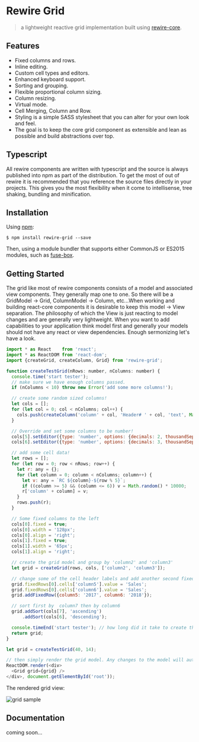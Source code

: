 # Rewire Grid
> a lightweight reactive grid implementation built using [rewire-core](https://github.com/WorkSight/rewire/tree/master/packages/rewire-core).

Features
--------
* Fixed columns and rows.
* Inline editing.
* Custom cell types and editors.
* Enhanced keyboard support.
* Sorting and grouping.
* Flexible proportional column sizing.
* Column resizing.
* Virtual mode.
* Cell Merging, Column and Row.
* Styling is a simple SASS stylesheet that you can alter for your own look and feel.
* The goal is to keep the core grid component as extensible and lean as possible and build abstractions over top.

Typescript
----------
All rewire components are written with typescript and the source is always published into npm as part of the distribution. To get the most of out of rewire it is recommended that you reference the source files directly in your projects. This gives you the most flexibility when it come to intellisense, tree shaking, bundling and minification.

Installation
------------

Using [npm](https://www.npmjs.com/package/rewire-grid):

	$ npm install rewire-grid --save


Then, using a module bundler that supports either CommonJS or ES2015 modules, such as [fuse-box](https://fuse-box.org).

Getting Started
---------------
The grid like most of rewire components consists of a model and associated view components. They generally map one to one. So there will be a GridModel -> Grid, ColumnModel -> Column, etc...When working and building react-core components it is desirable to keep this model -> View separation. The philosophy of which the View is just reacting to model changes and are generally very lightweight. When you want to add capabilities to your application think model first and generally your models should not have any react or view dependencies. Enough sermonizing let's have a look. 

```js
import * as React    from 'react';
import * as ReactDOM from 'react-dom';
import {createGrid, createColumn, Grid} from 'rewire-grid';

function createTestGrid(nRows: number, nColumns: number) {
  console.time('start tester');
  // make sure we have enough columns passed.
  if (nColumns < 10) throw new Error('add some more columns!');

  // create some random sized columns!
  let cols = [];
  for (let col = 0; col < nColumns; col++) {
    cols.push(createColumn('column' + col, 'Header# ' + col, 'text', Math.trunc(Math.random() * 250 + 50) + 'px'));
  }

  // Override and set some columns to be number!
  cols[5].setEditor({type: 'number', options: {decimals: 2, thousandSeparator: true}});
  cols[6].setEditor({type: 'number', options: {decimals: 3, thousandSeparator: true}});

  // add some cell data!
  let rows = [];
  for (let row = 0; row < nRows; row++) {
    let r: any = {};
    for (let column = 0; column < nColumns; column++) {
      let v: any = `RC ${column}-${row % 5}`;
      if ((column >= 5) && (column <= 6)) v = Math.random() * 10000;
      r['column' + column] = v;
    }
    rows.push(r);
  }

  // Some fixed columns to the left
  cols[0].fixed = true;
  cols[0].width = '128px';
  cols[0].align = 'right';
  cols[1].fixed = true;
  cols[1].width = '65px';
  cols[1].align = 'right';

  // create the grid model and group by 'column2' and 'column3'
  let grid = createGrid(rows, cols, ['column2', 'column3']);

  // change some of the cell header labels and add another second fixed row.
  grid.fixedRows[0].cells['column5'].value = 'Sales';
  grid.fixedRows[0].cells['column6'].value = 'Sales';
  grid.addFixedRow({column5: '2017', column6: '2018'});

  // sort first by  column7 then by column6
  grid.addSort(cols[7], 'ascending')
      .addSort(cols[6], 'descending');

  console.timeEnd('start tester'); // how long did it take to create the reactive model?
  return grid;
}

let grid = createTestGrid(40, 14);

// then simply render the grid model. Any changes to the model will automatically be reflected in the grid.
ReactDOM.render(<div>
  <Grid grid={grid} />
</div>, document.getElementById('root'));

```
The rendered grid view: 

![grid sample](https://github.com/WorkSight/rewire/raw/master/resources/grid-sample.png)

Documentation
-------------
coming soon...
